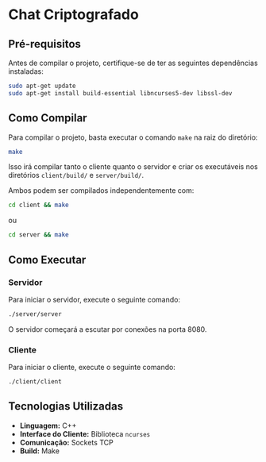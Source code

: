 # Chat Criptografado


## Pré-requisitos

Antes de compilar o projeto, certifique-se de ter as seguintes dependências instaladas:

```sh
sudo apt-get update
sudo apt-get install build-essential libncurses5-dev libssl-dev
```

## Como Compilar

Para compilar o projeto, basta executar o comando `make` na raiz do diretório:

```sh
make
```

Isso irá compilar tanto o cliente quanto o servidor e criar os executáveis nos diretórios `client/build/` e `server/build/`.

Ambos podem ser compilados independentemente com:
```sh
cd client && make
```
ou
```sh
cd server && make
```

## Como Executar

### Servidor

Para iniciar o servidor, execute o seguinte comando:

```sh
./server/server
```

O servidor começará a escutar por conexões na porta 8080.

### Cliente

Para iniciar o cliente, execute o seguinte comando:

```sh
./client/client
```

## Tecnologias Utilizadas

*   **Linguagem:** C++
*   **Interface do Cliente:** Biblioteca `ncurses`
*   **Comunicação:** Sockets TCP
*   **Build:** Make